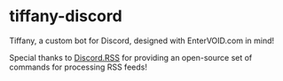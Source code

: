 # tiffany-discord
Tiffany, a custom bot for Discord, designed with EnterVOID.com in mind!

Special thanks to [Discord.RSS](https://github.com/synzen/Discord.RSS) for providing an open-source set of commands for processing RSS feeds!
